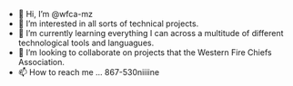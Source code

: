 - 👋 Hi, I’m @wfca-mz
- 👀 I’m interested in all sorts of technical projects.
- 🌱 I’m currently learning everything I can across a multitude of different technological tools and languagues.
- 💞️ I’m looking to collaborate on projects that the Western Fire Chiefs Association.
- 📫 How to reach me ... 867-530niiiine

<!---  I am the director of digital solutions at WFCA.com.  I help manage projects across different departments and collaborators.
Some of my specialties are:
SQL / Database Administration / Data Acquisition / Data Data Transformation / Data Visualization
Reverse Engineering / Debugging / Optimization
--->
